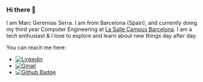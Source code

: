 ### Hi there 👋

I am Marc Geremias Serra. I am from Barcelona (Spain), and currently doing my third year Computer Engineering at [La Salle Campus Barcelona](https://www.salleurl.edu). I am a tech enthusiast & I love to explore and learn about new things day after day.

You can reach me here:

- [![Linkedin](https://img.shields.io/badge/-LinkedIn-blue?style=flat&logo=Linkedin&logoColor=white)](https://www.linkedin.com/in/marcgeremias/)
- [![Gmail](https://img.shields.io/badge/-Gmail-c14438?style=flat&logo=Gmail&logoColor=white)](mailto:marcgeremiasserra@gmail.com)
- [![Github Badge](https://img.shields.io/badge/-Github-232323?logo=Github&logoColor=white&link=https://space.bilibili.com/7708412)](https://github.com/marcgeremias)
  
